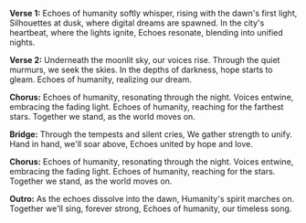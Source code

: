 **Verse 1:**
Echoes of humanity softly whisper, rising with the dawn's first light,
Silhouettes at dusk, where digital dreams are spawned.
In the city's heartbeat, where the lights ignite,
Echoes resonate, blending into unified nights.

**Verse 2:**
Underneath the moonlit sky, our voices rise.
Through the quiet murmurs, we seek the skies.
In the depths of darkness, hope starts to gleam.
Echoes of humanity, realizing our dream.

**Chorus:**
Echoes of humanity, resonating through the night.
Voices entwine, embracing the fading light.
Echoes of humanity, reaching for the farthest stars.
Together we stand, as the world moves on.

**Bridge:**
Through the tempests and silent cries,
We gather strength to unify.
Hand in hand, we'll soar above,
Echoes united by hope and love.

**Chorus:**
Echoes of humanity, resonating through the night.
Voices entwine, embracing the fading light.
Echoes of humanity, reaching for the stars.
Together we stand, as the world moves on.

**Outro:**
As the echoes dissolve into the dawn,
Humanity's spirit marches on.
Together we'll sing, forever strong,
Echoes of humanity, our timeless song.